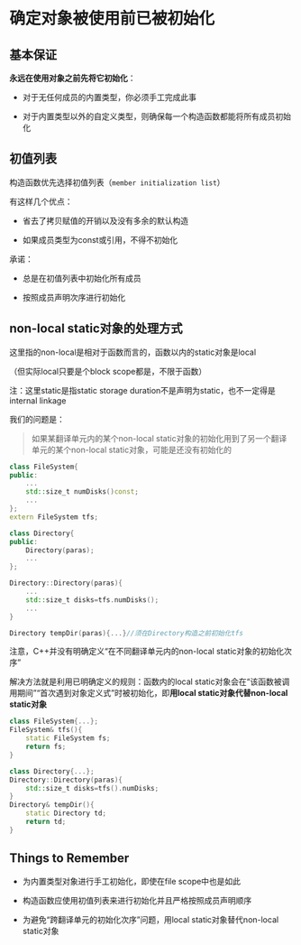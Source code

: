 # 确定对象被使用前已被初始化

## 基本保证

**永远在使用对象之前先将它初始化**：

* 对于无任何成员的内置类型，你必须手工完成此事

* 对于内置类型以外的自定义类型，则确保每一个构造函数都能将所有成员初始化

## 初值列表

构造函数优先选择初值列表（`member initialization list`）

有这样几个优点：

* 省去了拷贝赋值的开销以及没有多余的默认构造

* 如果成员类型为const或引用，不得不初始化

承诺：

* 总是在初值列表中初始化所有成员

* 按照成员声明次序进行初始化

## non-local static对象的处理方式

这里指的non-local是相对于函数而言的，函数以内的static对象是local

（但实际local只要是个block scope都是，不限于函数）

注：这里static是指static storage duration不是声明为static，也不一定得是internal linkage

我们的问题是：

> 如果某翻译单元内的某个non-local static对象的初始化用到了另一个翻译单元的某个non-local static对象，可能是还没有初始化的

```cpp
class FileSystem{
public:
    ...
    std::size_t numDisks()const;
    ...
};
extern FileSystem tfs;
```

```cpp
class Directory{
public:
    Directory(paras);
    ...    
};

Directory::Directory(paras){
    ...
    std::size_t disks=tfs.numDisks();
    ...
}

Directory tempDir(paras){...}//须在Directory构造之前初始化tfs
```

注意，C++并没有明确定义“在不同翻译单元内的non-local static对象的初始化次序”

解决方法就是利用已明确定义的规则：函数内的local static对象会在“该函数被调用期间”“首次遇到对象定义式”时被初始化，即**用local static对象代替non-local static对象**

```cpp
class FileSystem{...};
FileSystem& tfs(){
    static FileSystem fs;
    return fs;
}

class Directory{...};
Directory::Directory(paras){
    std::size_t disks=tfs().numDisks;   
}
Directory& tempDir(){
    static Directory td;
    return td;
}
```

## Things to Remember

* 为内置类型对象进行手工初始化，即使在file scope中也是如此

* 构造函数应使用初值列表来进行初始化并且严格按照成员声明顺序

* 为避免“跨翻译单元的初始化次序”问题，用local static对象替代non-local static对象
